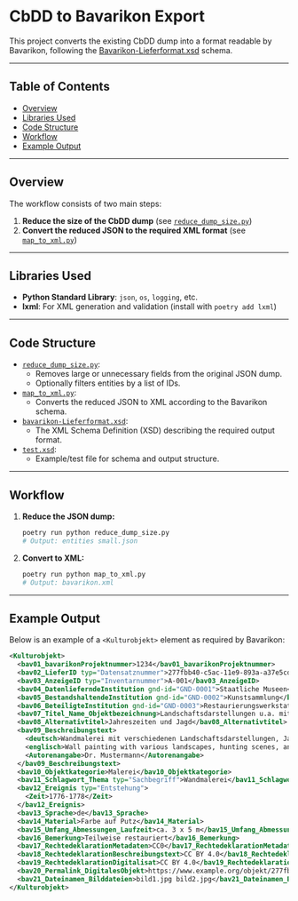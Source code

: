 
# CbDD to Bavarikon Export

This project converts the existing CbDD dump into a format readable by Bavarikon, following the [Bavarikon-Lieferformat.xsd](bavarikon-Lieferformat.xsd) schema.

---

## Table of Contents

- [Overview](#overview)
- [Libraries Used](#libraries-used)
- [Code Structure](#code-structure)
- [Workflow](#workflow)
- [Example Output](#example-output)

---

## Overview

The workflow consists of two main steps:

1. **Reduce the size of the CbDD dump** (see [`reduce_dump_size.py`](reduce_dump_size.py))
2. **Convert the reduced JSON to the required XML format** (see [`map_to_xml.py`](map_to_xml.py))

---

## Libraries Used

- **Python Standard Library**: `json`, `os`, `logging`, etc.
- **lxml**: For XML generation and validation (install with `poetry add lxml`)

---

## Code Structure

- [`reduce_dump_size.py`](reduce_dump_size.py):
  - Removes large or unnecessary fields from the original JSON dump.
  - Optionally filters entities by a list of IDs.
- [`map_to_xml.py`](map_to_xml.py):
  - Converts the reduced JSON to XML according to the Bavarikon schema.
- [`bavarikon-Lieferformat.xsd`](bavarikon-Lieferformat.xsd):
  - The XML Schema Definition (XSD) describing the required output format.
- [`test.xsd`](test.xsd):
  - Example/test file for schema and output structure.

---

## Workflow

1. **Reduce the JSON dump:**

   ```bash
   poetry run python reduce_dump_size.py
   # Output: entities small.json
   ```

2. **Convert to XML:**

   ```bash
   poetry run python map_to_xml.py
   # Output: bavarikon.xml
   ```

---

## Example Output

Below is an example of a `<Kulturobjekt>` element as required by Bavarikon:

```xml
<Kulturobjekt>
  <bav01_bavarikonProjektnummer>1234</bav01_bavarikonProjektnummer>
  <bav02_LieferID typ="Datensatznummer">277fbb40-c5ac-11e9-893a-a37e5cdc9651</bav02_LieferID>
  <bav03_AnzeigeID typ="Inventarnummer">A-001</bav03_AnzeigeID>
  <bav04_DatenlieferndeInstitution gnd-id="GND-0001">Staatliche Museen</bav04_DatenlieferndeInstitution>
  <bav05_BestandshaltendeInstitution gnd-id="GND-0002">Kunstsammlung</bav05_BestandshaltendeInstitution>
  <bav06_BeteiligteInstitution gnd-id="GND-0003">Restaurierungswerkstatt</bav06_BeteiligteInstitution>
  <bav07_Titel_Name_Objektbezeichnung>Landschaftsdarstellungen u.a. mit Jagdszenen und Jahreszeitenzyklus</bav07_Titel_Name_Objektbezeichnung>
  <bav08_Alternativtitel>Jahreszeiten und Jagd</bav08_Alternativtitel>
  <bav09_Beschreibungstext>
    <deutsch>Wandmalerei mit verschiedenen Landschaftsdarstellungen, Jagdszenen und einem Zyklus der Jahreszeiten.</deutsch>
    <englisch>Wall painting with various landscapes, hunting scenes, and a cycle of the seasons.</englisch>
    <Autorenangabe>Dr. Mustermann</Autorenangabe>
  </bav09_Beschreibungstext>
  <bav10_Objektkategorie>Malerei</bav10_Objektkategorie>
  <bav11_Schlagwort_Thema typ="Sachbegriff">Wandmalerei</bav11_Schlagwort_Thema>
  <bav12_Ereignis typ="Entstehung">
    <Zeit>1776-1778</Zeit>
  </bav12_Ereignis>
  <bav13_Sprache>de</bav13_Sprache>
  <bav14_Material>Farbe auf Putz</bav14_Material>
  <bav15_Umfang_Abmessungen_Laufzeit>ca. 3 x 5 m</bav15_Umfang_Abmessungen_Laufzeit>
  <bav16_Bemerkung>Teilweise restauriert</bav16_Bemerkung>
  <bav17_RechtedeklarationMetadaten>CC0</bav17_RechtedeklarationMetadaten>
  <bav18_RechtedeklarationBeschreibungstext>CC BY 4.0</bav18_RechtedeklarationBeschreibungstext>
  <bav19_RechtedeklarationDigitalisat>CC BY 4.0</bav19_RechtedeklarationDigitalisat>
  <bav20_Permalink_DigitalesObjekt>https://www.example.org/objekt/277fbb40-c5ac-11e9-893a-a37e5cdc9651</bav20_Permalink_DigitalesObjekt>
  <bav21_Dateinamen_Bilddateien>bild1.jpg bild2.jpg</bav21_Dateinamen_Bilddateien>
</Kulturobjekt>
```
